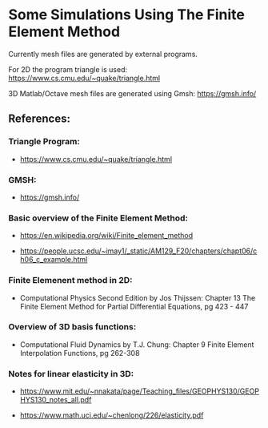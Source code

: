 # Some Simulations Using The Finite Element Method

Currently mesh files are generated by external programs.

For 2D the program triangle is used:
https://www.cs.cmu.edu/~quake/triangle.html

3D Matlab/Octave mesh files are generated using Gmsh:
https://gmsh.info/

## References:

### Triangle Program:

 - https://www.cs.cmu.edu/~quake/triangle.html

### GMSH:

 - https://gmsh.info/

### Basic overview of the Finite Element Method:

 - https://en.wikipedia.org/wiki/Finite_element_method

 - https://people.ucsc.edu/~imay1/_static/AM129_F20/chapters/chapt06/ch06_c_example.html

 ### Finite Elemenent method in 2D:

 - Computational Physics Second Edition by Jos Thijssen: Chapter 13 The Finite Element Method for Partial Differential Equations, pg 423 - 447

 ### Overview of 3D basis functions:

 - Computational Fluid Dynamics by T.J. Chung: Chapter 9 Finite Element Interpolation Functions, pg 262-308

### Notes for linear elasticity in 3D:

 - https://www.mit.edu/~nnakata/page/Teaching_files/GEOPHYS130/GEOPHYS130_notes_all.pdf

 - https://www.math.uci.edu/~chenlong/226/elasticity.pdf
